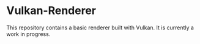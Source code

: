 # Vulkan-Renderer

This repository contains a basic renderer built with Vulkan. It is currently a work in progress.
